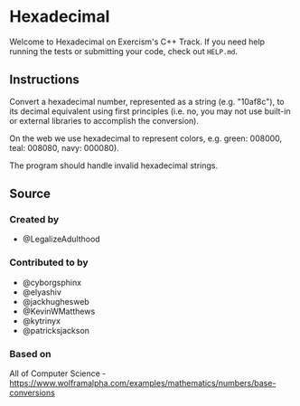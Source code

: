 # Hexadecimal

Welcome to Hexadecimal on Exercism's C++ Track.
If you need help running the tests or submitting your code, check out `HELP.md`.

## Instructions

Convert a hexadecimal number, represented as a string (e.g. "10af8c"), to its decimal equivalent using first principles (i.e. no, you may not use built-in or external libraries to accomplish the conversion).

On the web we use hexadecimal to represent colors, e.g. green: 008000, teal: 008080, navy: 000080).

The program should handle invalid hexadecimal strings.

## Source

### Created by

- @LegalizeAdulthood

### Contributed to by

- @cyborgsphinx
- @elyashiv
- @jackhughesweb
- @KevinWMatthews
- @kytrinyx
- @patricksjackson

### Based on

All of Computer Science - https://www.wolframalpha.com/examples/mathematics/numbers/base-conversions
